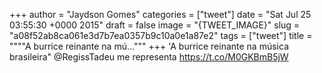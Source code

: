 
+++
author = "Jaydson Gomes"
categories = ["tweet"]
date = "Sat Jul 25 03:55:30 +0000 2015"
draft = false
image = "{TWEET_IMAGE}"
slug = "a08f52ab8ca061e3d7b7ea0357b9c10a0e1a87e2"
tags = ["tweet"]
title = """"A burrice reinante na mú..."""
+++
'A burrice reinante na música brasileira" @RegissTadeu me representa https://t.co/M0GKBmB5jW
